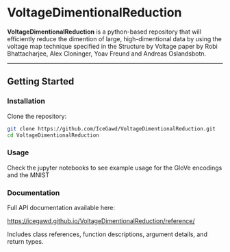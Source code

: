 # VoltageDimentionalReduction

**VoltageDimentionalReduction** is a python-based repository that will efficiently reduce the dimention of large, high-dimentional data by using the voltage map technique specified in the Structure by Voltage paper by Robi Bhattacharjee, Alex Cloninger, Yoav Freund and Andreas Oslandsbotn.

---

## Getting Started

### Installation

Clone the repository:

```bash
git clone https://github.com/IceGawd/VoltageDimentionalReduction.git
cd VoltageDimentionalReduction
```

### Usage

Check the jupyter notebooks to see example usage for the GloVe encodings and the MNIST

### Documentation

Full API documentation available here:

https://icegawd.github.io/VoltageDimentionalReduction/reference/

Includes class references, function descriptions, argument details, and return types.